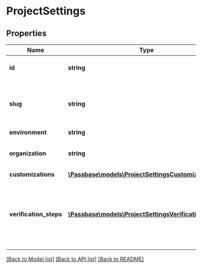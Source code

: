 # ProjectSettings

## Properties
Name | Type | Description | Notes
------------ | ------------- | ------------- | -------------
**id** | **string** | Unique ID of the project | [optional] 
**slug** | **string** | Slugs are meant to be a way to verify people just with the link | [optional] 
**environment** | **string** |  | [optional] 
**organization** | **string** | Name of the organization that owns this project | [optional] 
**customizations** | [**\Passbase\models\ProjectSettingsCustomizations**](ProjectSettingsCustomizations.md) |  | [optional] 
**verification_steps** | [**\Passbase\models\ProjectSettingsVerificationSteps[]**](ProjectSettingsVerificationSteps.md) | List of the steps through which the user must go through to complete their verification | [optional] 

[[Back to Model list]](../../README.md#documentation-for-models) [[Back to API list]](../../README.md#documentation-for-api-endpoints) [[Back to README]](../../README.md)

